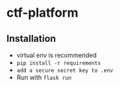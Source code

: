 # ctf-platform

## Installation
- virtual env is recommended
- `pip install -r requirements`
- `add a secure secret key to .env`
- Run with `flask run`
